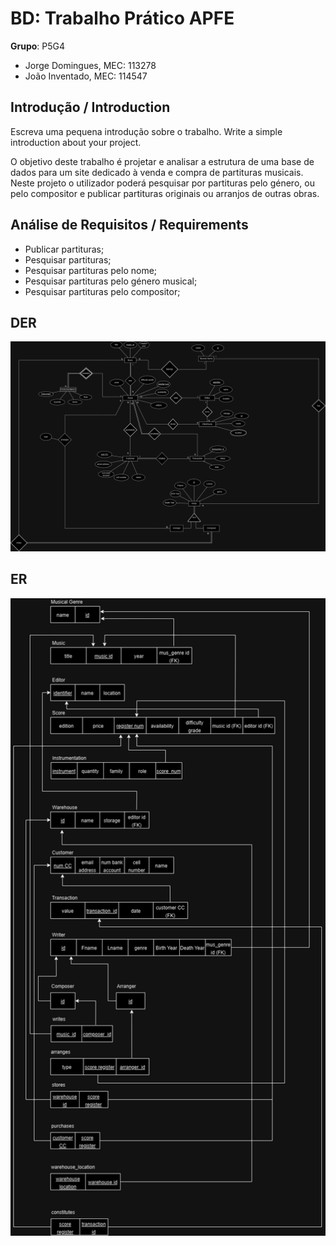 # BD: Trabalho Prático APFE

**Grupo**: P5G4

- Jorge Domingues, MEC: 113278
- João Inventado, MEC: 114547

## Introdução / Introduction

Escreva uma pequena introdução sobre o trabalho.
Write a simple introduction about your project.

O objetivo deste trabalho é projetar e analisar a estrutura de uma base de dados para um site dedicado à venda e compra de partituras musicais. Neste projeto o utilizador poderá pesquisar por partituras pelo género, ou pelo compositor e publicar partituras originais ou arranjos de outras obras.

## ​Análise de Requisitos / Requirements

- Publicar partituras;
- Pesquisar partituras;
- Pesquisar partituras pelo nome;
- Pesquisar partituras pelo género musical;
- Pesquisar partituras pelo compositor;

## DER

![DER Diagram!](der.jpg "AnImage")

## ER

![ER Diagram!](er.jpg "AnImage")
